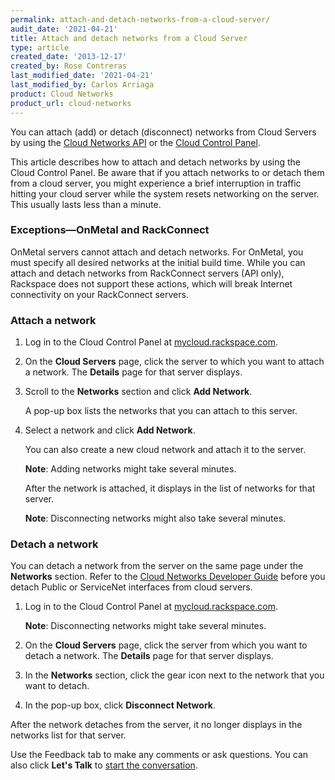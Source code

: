 ```yaml
---
permalink: attach-and-detach-networks-from-a-cloud-server/
audit_date: '2021-04-21'
title: Attach and detach networks from a Cloud Server
type: article
created_date: '2013-12-17'
created_by: Rose Contreras
last_modified_date: '2021-04-21'
last_modified_by: Carlos Arriaga
product: Cloud Networks
product_url: cloud-networks
---
```


You can attach (add) or detach (disconnect) networks from Cloud Servers by
using the [Cloud Networks API](https://docs.rackspace.com/docs/cloud-networks/v2/)
or the [Cloud Control Panel](https://mycloud.rackspace.com).

This article describes how to attach and detach networks by using the
Cloud Control Panel. Be aware that if you attach networks to or
detach them from a cloud server, you might experience a brief
interruption in traffic hitting your cloud server while the
system resets networking on the server. This usually lasts less
than a minute.

### Exceptions&mdash;OnMetal and RackConnect

OnMetal servers cannot attach and detach networks. For OnMetal, you
must specify all desired networks at the initial build time. While you
can attach and detach networks from RackConnect servers (API only),
Rackspace does not support these actions, which will break Internet
connectivity on your RackConnect servers.

### Attach a network

1.  Log in to the Cloud Control Panel at
    [mycloud.rackspace.com](https://mycloud.rackspace.com).

2.  On the **Cloud Servers** page, click the server to which you want to
    attach a network. The **Details** page for that server displays.

3.  Scroll to the **Networks** section and click **Add Network**.

    A pop-up box lists the networks that you can attach to this
    server.

4.  Select a network and click **Add Network**.

    You can also create a new cloud network and attach it to the
    server.

    **Note**: Adding networks might take several minutes.

    After the network is attached, it displays in the list of
    networks for that server.

    **Note**: Disconnecting networks might also take several minutes.


### Detach a network

You can detach a network from the server on the same page under the
**Networks** section. Refer to the
[Cloud Networks Developer Guide](https://docs.rackspace.com/docs/cloud-networks/v2/developer-guide/#document-overview/consequences-of-detaching)
before you detach Public or ServiceNet interfaces from cloud servers.

1.  Log in to the Cloud Control Panel at
    [mycloud.rackspace.com](https://mycloud.rackspace.com).

    **Note**: Disconnecting networks might take several minutes. 

2.  On the **Cloud Servers** page, click the server from which you want to
    detach a network. The **Details** page for that server displays.

3.  In the **Networks** section, click the gear icon next to the network
    that you want to detach.

4.  In the pop-up box, click **Disconnect Network**.

After the network detaches from the server, it no longer displays
in the networks list for that server.

Use the Feedback tab to make any comments or ask questions. You can also click
**Let's Talk** to [start the conversation](https://www.rackspace.com/). 
